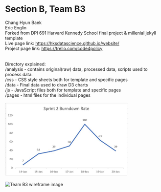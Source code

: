 # Section B, Team B3
Chang Hyun Baek
<br/>Eric Englin
<br/>Forked from DPI 691 Harvard Kennedy School final project & millenial jekyll template
<br/>
Live page link:
https://hksdatascience.github.io/website/
<br/>
Project page link:
https://trello.com/code4policy
<br/>
<br/>
<br/>Directory explained:
<br/>/analysis - contains original(raw) data, processed data, scripts used to process data.
<br/>/css - CSS style sheets both for template and specific pages
<br/>/data - Final data used to draw D3 charts
<br/>/js - JavaScript files both for template and specific pages
<br/>/pages - html files for the individual pages
<br/>
<br/>
<img src="https://github.com/changhyunbaek/team-b3/blob/master/Sprint%202%20Burndown.JPG" alt="Sprint 2 Burndown" style="width:400px;border:none;">
<br/>
<br/>
<img src="https://changhyunbaek.github.io/team-b3/wireframe.jpg?raw=true" alt="Team B3 wireframe image" style="width:400px;border:none;">

      

